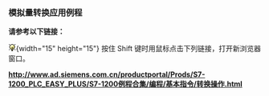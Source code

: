 ### 模拟量转换应用例程

**请参考以下链接：**

![](images/3.gif){width="15" height="15"} 按住 Shift
键时用鼠标点击下列链接，打开新浏览器窗口。

**<http://www.ad.siemens.com.cn/productportal/Prods/S7-1200_PLC_EASY_PLUS/S7-1200例程合集/编程/基本指令/转换操作.html>**

 
